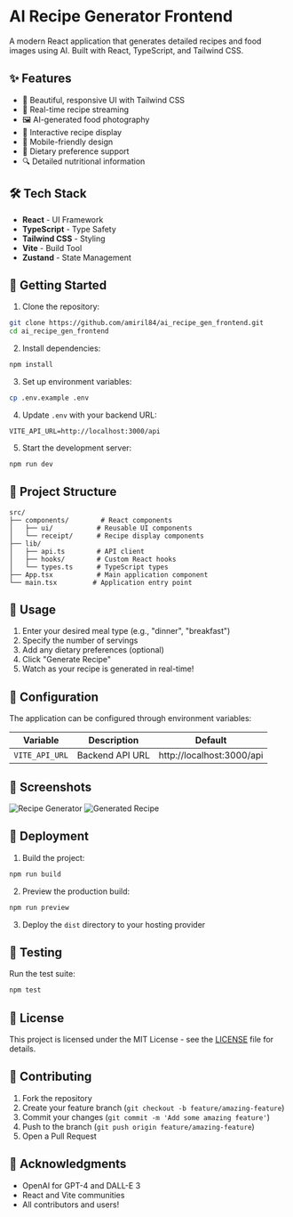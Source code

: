 # AI Recipe Generator Frontend

A modern React application that generates detailed recipes and food images using AI. Built with React, TypeScript, and Tailwind CSS.

## ✨ Features

- 🎨 Beautiful, responsive UI with Tailwind CSS
- 🔄 Real-time recipe streaming
- 🖼️ AI-generated food photography
- 🌟 Interactive recipe display
- 📱 Mobile-friendly design
- 🎯 Dietary preference support
- 🔍 Detailed nutritional information

## 🛠️ Tech Stack

- **React** - UI Framework
- **TypeScript** - Type Safety
- **Tailwind CSS** - Styling
- **Vite** - Build Tool
- **Zustand** - State Management

## 🚀 Getting Started

1. Clone the repository:
```bash
git clone https://github.com/amiril84/ai_recipe_gen_frontend.git
cd ai_recipe_gen_frontend
```

2. Install dependencies:
```bash
npm install
```

3. Set up environment variables:
```bash
cp .env.example .env
```

4. Update `.env` with your backend URL:
```env
VITE_API_URL=http://localhost:3000/api
```

5. Start the development server:
```bash
npm run dev
```

## 📁 Project Structure

```
src/
├── components/        # React components
│   ├── ui/           # Reusable UI components
│   └── receipt/      # Recipe display components
├── lib/
│   ├── api.ts        # API client
│   ├── hooks/        # Custom React hooks
│   └── types.ts      # TypeScript types
├── App.tsx           # Main application component
└── main.tsx         # Application entry point
```

## 🎯 Usage

1. Enter your desired meal type (e.g., "dinner", "breakfast")
2. Specify the number of servings
3. Add any dietary preferences (optional)
4. Click "Generate Recipe"
5. Watch as your recipe is generated in real-time!

## 🔧 Configuration

The application can be configured through environment variables:

| Variable | Description | Default |
|----------|-------------|---------|
| `VITE_API_URL` | Backend API URL | http://localhost:3000/api |

## 📱 Screenshots

![Recipe Generator](screenshots/recipe-generator.png)
![Generated Recipe](screenshots/generated-recipe.png)

## 🚀 Deployment

1. Build the project:
```bash
npm run build
```

2. Preview the production build:
```bash
npm run preview
```

3. Deploy the `dist` directory to your hosting provider

## 🧪 Testing

Run the test suite:
```bash
npm test
```

## 📝 License

This project is licensed under the MIT License - see the [LICENSE](LICENSE) file for details.

## 🤝 Contributing

1. Fork the repository
2. Create your feature branch (`git checkout -b feature/amazing-feature`)
3. Commit your changes (`git commit -m 'Add some amazing feature'`)
4. Push to the branch (`git push origin feature/amazing-feature`)
5. Open a Pull Request

## 🌟 Acknowledgments

- OpenAI for GPT-4 and DALL-E 3
- React and Vite communities
- All contributors and users!
